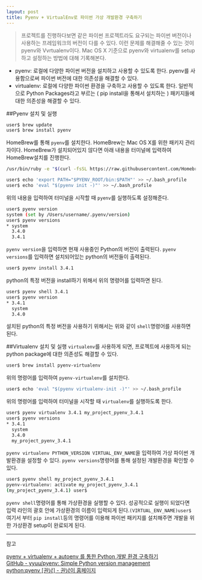 ```yaml
---
layout: post
title: Pyenv + VirtualEnv로 파이썬 가상 개발환경 구축하기
---
```



>프로젝트를 진행하다보면 같은 파이썬 프로젝트라도 요구되는 파이썬 버전이나 사용하는 프레임워크의 버전이 다를 수 있다. 이런 문제를 해결해줄 수 있는 것이 pyenv와 Vvrtualenv이다. Mac OS X 기준으로 pyenv와 virtualenv를 setup 하고 설정하는 방법에 대해 기록해본다.


- pyenv: 로컬에 다양한 파이썬 버전을 설치하고 사용할 수 있도록 한다. pyenv를 사용함으로써 파이썬 버전에 대한 의존성을 해결할 수 있다.
- virtualenv: 로컬에 다양한 파이썬 환경을 구축하고 사용할 수 있도록 한다. 일반적으로 Python Packages라고 부르는 ( pip install을 통해서 설치하는 ) 패키지들에 대한 의존성을 해결할 수 있다.



##Pyenv 설치 및 실행

```bash
user$ brew update
user$ brew install pyenv
```

HomeBrew를 통해 `pyenv`를 설치한다. HomeBrew는 Mac OS X를 위한 패키지 관리자이다.
HomeBrew가 설치되어있지 않다면 아래 내용을 터미널에 입력하여 HomeBrew설치를 진행한다.

```bash
/usr/bin/ruby -e "$(curl -fsSL https://raw.githubusercontent.com/Homebrew/install/master/install)"
```

```bash
user$ echo 'export PATH="$PYENV_ROOT/bin:$PATH"' >> ~/.bash_profile
user$ echo 'eval "$(pyenv init -)"' >> ~/.bash_profile
```

위의 내용을 입력하여 터미널을 시작할 때 `pyenv`를 실행하도록 설정해준다. 

```bash
user$ pyenv version
system (set by /Users/username/.pyenv/version)
user$ pyenv versions
* system
  3.4.0
  3.4.1
```

`pyenv version`을 입력하면 현재 사용중인 Python의 버전이 출력된다. `pyenv versions`를 입력하면 설치되어있는 python의 버전들이 출력된다.

```bash
user$ pyenv install 3.4.1
```
python의 특정 버전을 install하기 위해서 위의 명령어를 입력하면 된다.

```bash
user$ pyenv shell 3.4.1
user$ pyenv version
* 3.4.1
  system
  3.4.0
```
설치된 python의 특정 버전을 사용하기 위해서는 위와 같이 `shell`명령어를 사용하면 된다.

##Virtualenv 설치 및 실행
`virtualenv`를 사용하게 되면, 프로젝트에 사용하게 되는 python package에 대한 의존성도 해결할 수 있다.

```bash
user$ brew install pyenv-virtualenv
```
위의 명령어를 입력하여 `pyenv-virtualenv`를 설치한다.

```bash
user$ echo 'eval "$(pyenv virtualenv-init -)"' >> ~/.bash_profile
```
위의 명령어를 입력하여 터미널을 시작할 때 `virtualenv`를 실행하도록 한다.

```bash
user$ pyenv virtualenv 3.4.1 my_project_pyenv_3.4.1
user$ pyenv versions
* 3.4.1
  system
  3.4.0
  my_project_pyenv_3.4.1
```
`pyenv virtualenv PYTHON_VERSION VIRTUAL_ENV_NAME`을 입력하여 가상 파이썬 개발환경을 설정할 수 있다.
`pyenv versions`명령어를 통해 설정된 개발환경을 확인할 수 있다.

```bash
user$ pyenv shell my_project_pyenv_3.4.1
pyenv-virtualenv: activate my_project_pyenv_3.4.1
(my_project_pyenv_3.4.1) user$
```

`pyenv shell`명령어를 통해 가상환경을 실행할 수 있다. 성공적으로 실행이 되었다면 입력 라인의 괄호 안에 가상환경의 이름이 입력되게 된다.`(VIRTUAL_ENV_NAME)user$ ` 여기서 부터 `pip install`등의 명령어를 이용해 파이썬 패키지를 설치해주면 개발을 위한 가상환경 setup이 완료되게 된다.



- - -

참고

[pyenv + virtualenv + autoenv 를 통한 Python 개발 환경 구축하기](https://dobest.io/how-to-set-python-dev-env/)  
[GitHub - yyuu/pyenv: Simple Python version management](https://github.com/yyuu/pyenv)  
[python:pyenv [권남] - 권남이 홈페이지](http://kwonnam.pe.kr/wiki/python/pyenv)
